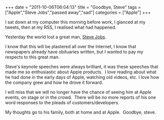 +++
date = "2011-10-06T06:04:13"
title = "Goodbye, Steve"
tags = ["Apple","Steve Jobs","passed away","sad"]
categories = ["Apple"]
+++

I sat down at my computer this morning before work, I glanced at my tweets, then at my RSS, I realised what had happened. 
 
Yesterday the world lost a great man, [Steve Jobs][1]. 
 
I know that this will be plastered all over the Internet, I know that newspapers already have obituaries written, but I wanted to pay my respects to this great man. 
 
Steve's keynote speeches were always brilliant, it was these speeches that made me so enthusiastic about Apple products.  I love reading about what he had done in the early days of Apple, watching old videos, etc. I love how the company grew and how he drove it forward. 
 
I will miss that we will no longer have the chance of seeing him at Apple events, on stage or in the crowd.  There will be no more reports of his one word responses to the pleads of customers/developers. 
 
My thoughts go to his family, both at home and at Apple.  Goodbye, steve.

  [1]: http://www.apple.com/stevejobs/
